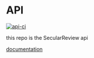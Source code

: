 # API
[![api-ci](https://github.com/SecularReview/API/actions/workflows/ci.yml/badge.svg)](https://github.com/SecularReview/API/actions/workflows/ci.yml)

this repo is the SecularReview api

[documentation](https://viewer.diagrams.net/?tags=%7B%7D&highlight=0000ff&edit=_blank&layers=1&nav=1&title=SecularReview-BasicDesign.drawio#R7V1bc6O4Ev4t58FVmYdsYfD1MXEus1WZs1PJTO2e87IlG8XWBBALOInn168kJAy07OAMlyRWVaoCQhbQX7f0dauFes7Mf76OULj6Ql3s9WzLfe45Fz3b7tuDMfvHSzZpybjfTwuWEXFlpW3BHfmJZaElS9fExXGhYkKpl5CwWLigQYAXSaEMRRF9Kla7p17xriFaYlBwt0AeLP2TuMkqLZ0MrW35Z0yWK3XnviWv%2BEhVlgXxCrn0KVfkXPacWURpkh75zzPsceEpuaS%2Fu9pxNXuwCAdJlR%2BEP0%2Bn3%2F8%2Fux3cfscD9Oh%2B%2B0FuT2Urj8hbyxe%2BjyhrL33iZKPEENF14GLektVzzp9WJMF3IVrwq08MeFa2SnyPnfXZIXwydRscJfg5VySf9BpTHyfRhlWRV%2B2BlJpUG1uJ9WkLgqqyyslflSEJ%2BzJreSsZdiCFc4CgbCAoICMcuGdc49jZwkNxTBZFsRRliJ9J8pe8wo%2F%2Fx8t%2FG8qzi%2BdctYuNPNkp2JiuowV%2BGecERUuc7KnnpPWwW7AKCFMOhqEGBlUWYQ8l5LFoSzps5B2%2BUsKVT2nBYFjUAmdUgjd9b%2FmrvO6XGhpapYb6pYZSwYCGhKpkr%2F167RlCZWESvpOnNEpWdEkD5F1uS0vqsq1zQ2ko9eYHTpKN7DPROqFFfWNKEm3%2BUnrET3I6xk%2B3SibOfl3LnIpaNqioZZXV55dM2wGmjULSeQ%2Fo2G%2BsBxwAMV2w97RO%2BVhHgyXtXGID641JbKSXWLxYYR8BcbG3TIoyiZOIPuAZ9WjESgIa8G7hnnheqQh5ZBnwUYfJDrPycy4zwjjMmbzgE9cVfYoOhCJMdeAweWM4jAEOsxUKuahs6xYvaOQCMOIn4nsoFTjjQ6qn5hJarIjn3qANXfPnjhO0eFBn5ysakZ%2BsPtpCiKJE9tCOVahxx38p24xwzOp8VVLvl4q%2BoOdCxRsUJ%2BppqOehMCZz8Xz8hz7rfUlwTpOE%2BvWBOiwNxUOIaX%2BiAdWx9qAq78YwSFCwZG%2BwvZ1TvF1%2FBO%2Bnv13xbshjMAcowedcy%2BMmxvYJ7BjP1mywjnZZ%2BKFm7eH7ZJ9Rx8yeSbC8EdUuBtuSWykXXkTZz%2B89QU5X7IeYtXAecrojBDU8Z39MdDPODobsWWfsvL89Z3%2B8epTMaMAeHxGhR5ip4RPmqsg6kQQlaJ4ZCdS4vZb5shpuivi%2BrHYN9SVTAPaKevwB55Q%2BGMTrR1xj%2BO0iPgGIG6ibgXraNdRTyBQWKVP479qfY9OjNwB63%2B4adRULyKHOHj%2FGsYG7AbirE8em4Nb4%2BwHyNjExgDcB%2BKRzwGHsNkIJkzYr643PfRoxd43Jj3vmhL09uSeL9BxFzFVnEC85ir3xhdGP%2BvUjm%2BlpQz%2FO%2Fvwx%2FvJ5HvywRnPyx%2B3o2%2FUj0syBJGhp%2BoImsB503hcMAdjyNfkUou9jLlLbOunbziejAQ1owLhzDYAcnzdoX32PRUAwMgHBSgHBcSkgqHPedFFeuzz1Vh%2By0FPHPiKeseMX7bhfSyBOB3djdmxDr22dWnCAfGwwbwBzXSiuXcwhVePpOwbr%2BrGu2p03hzX02pY4cE0QrhG4tVG4dvGGYZmQLJJ1ZOy7EcB1cbh2AYfzpikR59MrjLM%2BCEfMI8GD8cQa0QBdYK5VDRjYANgPmRZny0Sgl7MvZXTijSTG2TCBaZbGSHJ%2B8o5YifGXywk0pYyWgS7uqTO%2FzE7rxxeGQowLdUinmxnIO3KbYZDE0Kzm8O7eZYYJS3PqbgzYDYDduc%2BsGs5PZRGfSQH5oUG8AcS7d5sdGBIT%2FIq9Kudmg%2BHIeE%2BNIN%2B5%2F%2BzAAJmOnWs1wLDz8myW9ebYuQMDYoadH2LUmYG8H3buwJiYYefN4d05O3dgOoph5w2B3T07h%2BE0w86bRPwNsHPdggLDzptHvnt2PgHAfsi5DZVQ%2BeLchgo8vpG5jRH0nqCXtEIhP5QqW%2FB2UueEOTok4EuuhfSLzgp0pkQ7mTNVg9dSXmitSa7MHJmC1k8nDYl1Ar90UZDiLe9bin6kpZGs8k8%2FY%2BSWis6pq7Q2EVbBj9LOTxzO855hJN8ZupK8xI1o%2BE3praXvXmvs%2FSr2dqPqvd1LOA8GTcEMqUw6d%2F%2F1j7tvOzWAvXpCkLdd7l3ou3TfJpBfdcoNGboRSgPbYaohQMbR5SNOsdZ%2FkGKvwh%2BG1vRAsGRj%2BYXyB7bWxkL4XZnVd5yK2NZ3yHKNZuS7c42H8t4VRbvgxjF6sFcPdJk5GVOtRxMqNddCnzGCQU5DINojEJsi8J3xidGuXMDry%2BOiE5k9GDoxgrHRVCdu6JIERisMlWBUYmD0wFAJKRydT2qoRMtUYjKpSCWGTVEJ6IUeHYmons3yUo%2B%2BB6VXjA%2Bl1troFGC6a88eedwE7sV3rnM6MfpnTdWF01h0AGeswiR8FqJXl9nRkv%2B%2FxvznZ%2BIZ5Pck%2BYoVEtzTyEcJocFJ4dNws8KR%2BsKQ%2BOzI2vdRtPmknoy9afpw6Y2M7tZCdd6RKmupjpYOiy8VXz0yCV2xoYMp41YTjdLUwoterTaVmmujC4QZ4IYXtc6L%2Biqdr7MYi5ocPGZiNK0M2wdynPXaAPPGl4LQLNSnsY1emPiK5hP2iqS65FHLnnn60qlMSuL0WeYlQf6sGopDFGhbmqPFw1KkxJwuUsU4E%2FyacP3b0WSJEKnvvDtXUq1%2Fv%2BCawb81kFHt9P7FZ2LF4v2OkYAfbAtHFGMa2xp7MFyqbS41HnfNpeC05dFlvoyr4%2FaBRkm9KOD0ZbYUy2iEoVGaHWgU05hHlflQjgRFy%2FmJlQYP1b9PoglLBC%2FvkU%2B8TVr1M%2FYeMU8Jz13fBjf7toxuygvpTfmVgEcxvdy1RxQRxP4zaof4iqT4hXoLFO6q8iTR4Bf5rk3iiocThsOpzEqHv6RRuEKBbNJOy8pkM9sBSV0jgSt0ll%2B01KuKK2zECmIeqlV3EraSao%2FYNTJ3mycaucUHy9pi7zJ%2FIKw53maas38q9a9QT09mOY72YJJCaA%2Bm8mCo0BStunwtpwgonyYrsngIcBxDLgzq5rDcW28Ht7ZYz4KSsnBcEoce2qjqHgm4wf2H%2BJwIoGAX08%2FT8pDGSdY77jKCEi%2Fni6JOkhW%2Fl%2FxKr2ZNq%2BlZj5OUT%2Fs7dcFw8KY4eLZaoTMOPoW%2B2Nfvx0XBleYbCn46hR7ZMVLwAzTiyCj47kQAQ8ENBT8uCr4OXWZrqn90riSnrhgc5%2FZibONj2UaHWl5W1WP39Q4fwo%2FI15vAZfXG12vc11NLMbpbbwxzmC4uby6%2FXR5Vz6CU37h7p%2BoxjtzdO0Ajjszd0yU9QncvT4pdzCjePlJs9MpwEBGM12ViG1LSMilxrGnHpGQMk%2BOOLwnEfP4kEwWc5J8dYS7tARpxZJREs8%2B8CUGbMFtbweTXhb8bzQJR3eMhWSBIGFoaH8ytteTPh7GL3U8mTP1x7efdTeFAIzBUwHiRQji6CWnjRbbtRQ6rLsts6nsVYxipOrY0pnF9ce13tMhfH3jTxLWP0YlsLK79jhRE70TCdbva3A7NwkdAs6vyaaN45ksSYtINBr4jjBZwyk1uYZDTBrVLQeZa7NynQGwBldOQIovgRIF%2F9j71veQeVNU2ShAbXaU%2Fm2gV4uC8C1vtKLBnR2XdpgNqW4r6U6JhRDrcJCthzfceih%2BOFSnHGr6I1LghpPTduA2Q8mmwpO78DkePZIFPsqN2dm%2BzR3os3u%2BGbgXAJ1U3O%2B%2FXsSOI%2FqvXkNotEhqdNL0DjBg7X7%2F9S3nPlka9uv22ckDCUjWwVb36zRuuRiBBzJ6flZ1IQ%2F8tLTHw1w7%2F0O4afrgePKXlBuu6sR7D7422jLWOFPtMvAbrurHuW%2FA79S2DDQl2%2FI9nKFs97pT9Ws5m1ZDio8cb5nSYcfy19n7wHtvd0zg4R2PG8Waw7p6zwXkYM443g3XnnM2Grrg7Z2JgiHoe1rnkZvyuEAkvjd%2FjARy%2FRaZNe%2BO3DcNsIuaSZ2pWb3z%2Bd1bARcHrWduS8YXpAvZ3AZk9%2FcrQrlWN5roAOI%2BWMbuCQkh6Z7SgAS3QDPotawGM0xW7AgN5zZBrxv6WIYexOTFbfM9nqu0rNOfy4HOauRHAsIHD2cDAeq0339gMjA1DdbJzn9m9M8sY%2BwvGPqisA2%2FFgbdhvM448M1g3bkDb8NgjdjRwABdL9Dde%2B8wKGsiNc1g3eSMCzuNKF8ckV27jlC4%2BkJdzGv8Cw%3D%3D)
